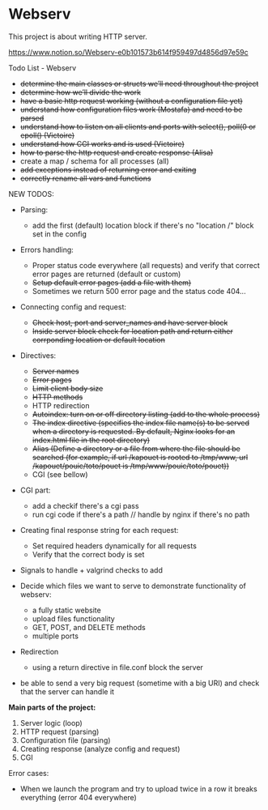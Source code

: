 # Webserv
This project is about writing HTTP server.

https://www.notion.so/Webserv-e0b101573b614f959497d4856d97e59c

Todo List - Webserv 
	
- <s>determine the main classes or structs we’ll need throughout the project</s>
- <s>determine how we’ll divide the work</s>	
- <s>have a basic http request working (without a configuration file yet)</s>
- <s>understand how configuration files work (Mostafa) and need to be parsed</s>
- <s>understand how to listen on all clients and ports with select(), poll(0 or epoll() (Victoire)</s>
- <s>understand how CGI works and is used (Victoire)</s>
- <s>how to parse the http request and create response (Alisa)</s>
- create a map / schema for all processes (all)
- <s>add exceptions instead of returning error and exiting</s>
- <s>correctly rename all vars and functions</s>

NEW TODOS:
- Parsing:
	- add the first (default) location block if there's no "location /" block set in the config
- Errors handling:
	- Proper status code everywhere (all requests) and verify that correct error pages are returned (default or custom)
	- <s>Setup default error pages (add a file with them)</s>
	- Sometimes we return 500 error page and the status code 404...
- Connecting config and request:
	- <s>Check host, port and server_names and have server block</s>
	- <s>Inside server block check for location path and return either corrponding location or default location</s>

- Directives:
	- <s>Server names</s>
	- <s>Error pages</s>
	- <s>Limit client body size</s>
	- <s>HTTP methods</s>
	- HTTP redirection
	- <s>Autoindex: turn on or off directory listing (add to the whole process)</s>
	- <s>The index directive (specifies the index file name(s) to be served when a directory is requested. By default, Nginx looks for an index.html file in the root directory)</s>
	- <s>Alias (Define a directory or a file from where the file should be searched (for example, if url /kapouet is rooted to /tmp/www, url /kapouet/pouic/toto/pouet is /tmp/www/pouic/toto/pouet))</s>
	- CGI (see bellow)
- CGI part:
	- add a checkif there's a cgi pass
	- run cgi code if there's a path // handle by nginx if there's no path
- Creating final response string for each request:
	- Set required headers dynamically for all requests
	- Verify that the correct body is set

- Signals to handle + valgrind checks to add

- Decide which files we want to serve to demonstrate functionality of webserv:
	- a fully static website
	- upload files functionality
	- GET, POST, and DELETE methods
	- multiple ports

- Redirection
	- using a return directive in file.conf block the server

- be able to send a very big request (sometime with a big URI) and check that the server can handle it

**Main parts of the project:**
1. Server logic (loop)
2. HTTP request (parsing)
3. Configuration file (parsing)
4. Creating response (analyze config and request)
5. CGI


Error cases:

- When we launch the program and try to upload twice in a row it breaks everything (error 404 everywhere)